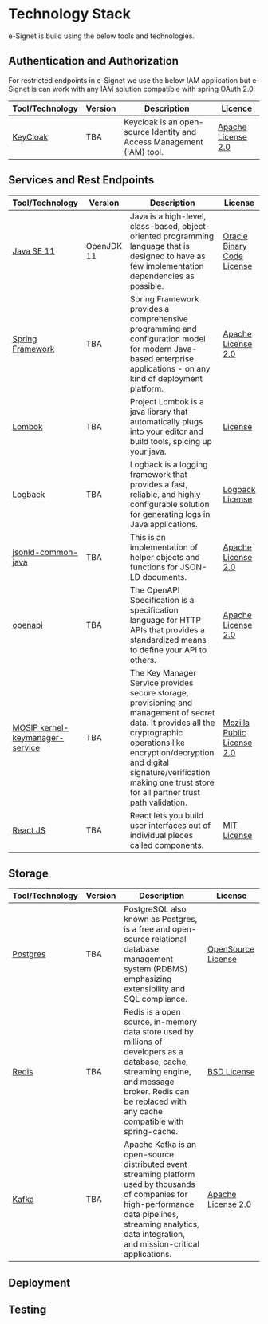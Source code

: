 # Technology Stack
e-Signet is build using the below tools and technologies.

## Authentication and Authorization
For restricted endpoints in e-Signet we use the below IAM application but e-Signet is can work with any IAM solution compatible with spring OAuth 2.0.

| Tool/Technology | Version | Description | Licence |
|-----------------|---------|-------------|---------|
| [KeyCloak](https://www.keycloak.org/) | TBA | Keycloak is an open-source Identity and Access Management (IAM) tool. | [Apache License 2.0](https://github.com/keycloak/keycloak/blob/main/LICENSE.txt) |

## Services and Rest Endpoints

| Tool/Technology | Version | Description | License |
|-----------------|---------|-------------|---------|
| [Java SE 11](https://www.java.com/en/) | OpenJDK 11 | Java is a high-level, class-based, object-oriented programming language that is designed to have as few implementation dependencies as possible. | [Oracle Binary Code License](https://www.oracle.com/in/downloads/licenses/binary-code-license.html) |
| [Spring Framework](https://spring.io/projects/spring-framework) | TBA | Spring Framework provides a comprehensive programming and configuration model for modern Java-based enterprise applications - on any kind of deployment platform. | [Apache License 2.0](https://github.com/spring-projects/spring-framework/blob/main/LICENSE.txt) |
| [Lombok](https://projectlombok.org/) | TBA | Project Lombok is a java library that automatically plugs into your editor and build tools, spicing up your java. | [License](https://github.com/projectlombok/lombok/blob/master/LICENSE) |
| [Logback](https://logback.qos.ch/) | TBA | Logback is a logging framework that provides a fast, reliable, and highly configurable solution for generating logs in Java applications. | [Logback License](https://github.com/qos-ch/logback/blob/master/LICENSE.txt) |
| [jsonld-common-java](https://github.com/decentralized-identity/jsonld-common-java) | TBA | This is an implementation of helper objects and functions for JSON-LD documents. | [Apache License 2.0](https://github.com/decentralized-identity/jsonld-common-java/blob/main/LICENSE) |
| [openapi](https://www.openapis.org/) | TBA | The OpenAPI Specification is a specification language for HTTP APIs that provides a standardized means to define your API to others. | [Apache License 2.0](https://github.com/OAI/OpenAPI-Specification/blob/main/LICENSE) |
| [MOSIP kernel-keymanager-service](https://docs.mosip.io/1.2.0/modules/keymanager) | TBA | The Key Manager Service provides secure storage, provisioning and management of secret data. It provides all the cryptographic operations like encryption/decryption and digital signature/verification making one trust store for all partner trust path validation. | [Mozilla Public License 2.0](https://github.com/mosip/keymanager/blob/master/LICENSE)|
| [React JS](https://react.dev/) | TBA | React lets you build user interfaces out of individual pieces called components. | [MIT License](https://github.com/facebook/react/blob/main/LICENSE) |

## Storage
| Tool/Technology | Version | Description | License |
|-----------------|---------|-------------|---------|
| [Postgres](https://www.postgresql.org/) | TBA | PostgreSQL also known as Postgres, is a free and open-source relational database management system (RDBMS) emphasizing extensibility and SQL compliance. | [OpenSource License](https://opensource.org/license/postgresql/)
| [Redis](https://redis.io/) | TBA | Redis is a open source, in-memory data store used by millions of developers as a database, cache, streaming engine, and message broker. Redis can be replaced with any cache compatible with spring-cache. | [BSD License](https://redis.io/docs/about/license/) |
| [Kafka](https://kafka.apache.org/) | TBA | Apache Kafka is an open-source distributed event streaming platform used by thousands of companies for high-performance data pipelines, streaming analytics, data integration, and mission-critical applications. | [Apache License 2.0](https://github.com/apache/kafka/blob/trunk/LICENSE) |



## Deployment


## Testing